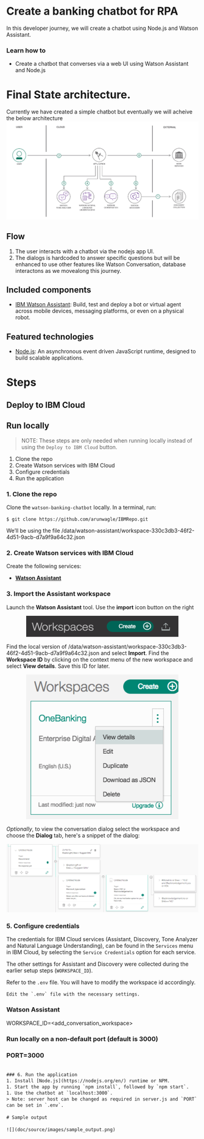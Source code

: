 # Create a banking chatbot for RPA
In this developer journey, we will create a chatbot using Node.js and Watson Assistant. 

### Learn how to
* Create a chatbot that converses via a web UI using Watson Assistant and Node.js

# Final State architecture. 
Currently we have created a simple chatbot but eventually we will acheive the below architecture
![](doc/source/images/architecture.png)

## Flow
1. The user interacts with a chatbot via the nodejs app UI.
2. The dialogs is hardcoded to answer specific questions but will be enhanced to use other features like Watson Conversation, database interactons as we movealong this journey.

## Included components

* [IBM Watson Assistant](https://www.ibm.com/watson/developercloud/conversation.html): Build, test and deploy a bot or virtual agent across mobile devices, messaging platforms, or even on a physical robot.

## Featured technologies
* [Node.js](https://nodejs.org/): An asynchronous event driven JavaScript runtime, designed to build scalable applications.

# Steps

## Deploy to IBM Cloud

## Run locally
> NOTE: These steps are only needed when running locally instead of using the ``Deploy to IBM Cloud`` button.

1. Clone the repo
2. Create Watson services with IBM Cloud
3. Configure credentials
4. Run the application

### 1. Clone the repo

Clone the `watson-banking-chatbot` locally. In a terminal, run:

```
$ git clone https://github.com/arunwagle/IBMRepo.git
```

We’ll be using the file /data/watson-assistant/workspace-330c3db3-46f2-4d51-9acb-d7a9f9a64c32.json 

### 2. Create Watson services with IBM Cloud

Create the following services:

* [**Watson Assistant**](https://console.ng.bluemix.net/catalog/services/conversation)

### 3. Import the Assistant workspace

Launch the **Watson Assistant** tool. Use the **import** icon button on the right

<p align="center">
  <img width="400" height="55" src="doc/source/images/import_conversation_workspace.png">
</p>

Find the local version of /data/watson-assistant/workspace-330c3db3-46f2-4d51-9acb-d7a9f9a64c32.json and select
**Import**. Find the **Workspace ID** by clicking on the context menu of the new
workspace and select **View details**. Save this ID for later.

<p align="center">
  <img width="400" src="doc/source/images/WCSViewdetails.png">
</p>

*Optionally*, to view the conversation dialog select the workspace and choose the
**Dialog** tab, here's a snippet of the dialog:

![](doc/source/images/dialog.png)


### 5. Configure credentials

The credentials for IBM Cloud services (Assistant, Discovery, Tone Analyzer and
Natural Language Understanding), can be found in the ``Services`` menu in IBM Cloud,
by selecting the ``Service Credentials`` option for each service.

The other settings for Assistant and Discovery were collected during the
earlier setup steps (``WORKSPACE_ID``).

Refer to the `.env` file. You will have to modify the workspace id accordingly.
```
Edit the `.env` file with the necessary settings.

```

### Watson Assistant
WORKSPACE_ID=<add_conversation_workspace>


### Run locally on a non-default port (default is 3000)
### PORT=3000

```

### 6. Run the application
1. Install [Node.js](https://nodejs.org/en/) runtime or NPM.
1. Start the app by running `npm install`, followed by `npm start`.
1. Use the chatbot at `localhost:3000`.
> Note: server host can be changed as required in server.js and `PORT` can be set in `.env`.

# Sample output

![](doc/source/images/sample_output.png)



